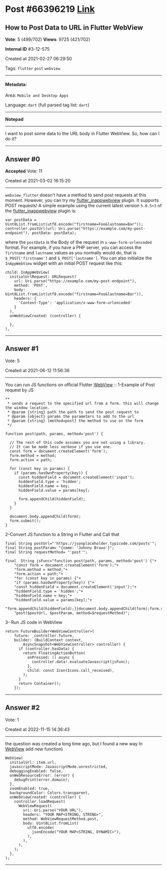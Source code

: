 
# Post \#66396219 [Link](https://stackoverflow.com/questions/66396219/)

## How to Post Data to URL in Flutter WebView

**Vote**: 5 (499/702) **Views**: 9725 (421/702) 

**Internal ID** \#3-12-575

Created at 2021-02-27 06:29:50

Tags: `flutter` `post` `webview`

----------

#### Metadata:

Area: `Mobile and Desktop Apps`

Language: `dart` (full parsed tag list: `dart`)

----------

**Notepad**


----------

I want to post some data to the URL body in Flutter WebView.
So, how can I do it?


----------
        
## Answer \#0

**Accepted** Vote: 11

Created at 2021-03-02 16:15:20

------------

`webview_flutter` doesn't have a method to send post requests at this moment.
However, you can try my [flutter_inappwebview](https://github.com/pichillilorenzo/flutter_inappwebview) plugin. It supports POST requests!
A simple example using the current latest version `5.0.5+3` of the [flutter_inappwebview](https://pub.dev/packages/flutter_inappwebview) plugin is:
```
var postData = Uint8List.fromList(utf8.encode("firstname=Foo&lastname=Bar"));
controller.postUrl(url: Uri.parse("https://example.com/my-post-endpoint"), postData: postData);
```

where the `postData` is the Body of the request in `x-www-form-urlencoded` format.
For example, if you have a PHP server, you can access the `firstname` and `lastname` values as you normally would do, that is `$_POST['firstname']` and `$_POST['lastname']`.
You can also initialize the `InAppWebView` widget with an initial POST request like this:
```
child: InAppWebView(
  initialUrlRequest: URLRequest(
    url: Uri.parse("https://example.com/my-post-endpoint"),
    method: 'POST',
    body: Uint8List.fromList(utf8.encode("firstname=Foo&lastname=Bar")),
    headers: {
      'Content-Type': 'application/x-www-form-urlencoded'
    }
  ),
  onWebViewCreated: (controller) {
    
  },
),
```



------------
    
    
## Answer \#1

 Vote: 5

Created at 2021-06-12 11:56:36

------------

You can run JS functions on official Flutter [WebView](https://pub.dev/packages/webview_flutter) ::
1-Example of Post request by JS
```
**
 * sends a request to the specified url from a form. this will change the window location.
 * @param {string} path the path to send the post request to
 * @param {object} params the parameters to add to the url
 * @param {string} [method=post] the method to use on the form
 */

function post(path, params, method='post') {

  // The rest of this code assumes you are not using a library.
  // It can be made less verbose if you use one.
  const form = document.createElement('form');
  form.method = method;
  form.action = path;

  for (const key in params) {
    if (params.hasOwnProperty(key)) {
      const hiddenField = document.createElement('input');
      hiddenField.type = 'hidden';
      hiddenField.name = key;
      hiddenField.value = params[key];

      form.appendChild(hiddenField);
    }
  }

  document.body.appendChild(form);
  form.submit();
}
```

2-Convert JS function to a String in Flutter and Call that
```
final String postUrl="'https://jsonplaceholder.typicode.com/posts'";
final String postParam= "{name: 'Johnny Bravo'}";
final String requestMethod= "'post'";

final  String jsFunc="function post(path, params, method='post') {"+
    "const form = document.createElement('form');"+
    "form.method = method;"+
    "form.action = path;"+
    "for (const key in params) {"+
    "if (params.hasOwnProperty(key)) {"+
    "const hiddenField = document.createElement('input');"+
    "hiddenField.type = 'hidden';"+
    "hiddenField.name = key;"+
    "hiddenField.value = params[key];"+
    "form.appendChild(hiddenField);}}document.body.appendChild(form);form.submit();}"+
    "post($postUrl, $postParam, method=$requestMethod)";
```

3- Run JS code in WebView
```
return FutureBuilder<WebViewController>(
    future: _controller.future,
    builder: (BuildContext context,
        AsyncSnapshot<WebViewController> controller) {
      if (controller.hasData) {
        return FloatingActionButton(
          onPressed: () async {
            controller.data!.evaluateJavascript(jsFunc);
          },
          child: const Icon(Icons.call_received),
        );
      }
      return Container();
    });
```



------------
    
    
## Answer \#2

 Vote: 1

Created at 2022-11-15 14:36:43

------------

the question was created a long time ago, but I found a new way
In [WebView](https://pub.dev/packages/webview_flutter) add new function)
```
WebView(
  initialUrl: item.url,
  javascriptMode: JavascriptMode.unrestricted,
  debuggingEnabled: false,
  onWebResourceError: (error) {
    debugPrint(error.domain);
  },
  zoomEnabled: true,
  backgroundColor: Colors.transparent,
  onWebViewCreated: (controller) {
    controller.loadRequest(
      WebViewRequest(
        uri: Uri.parse("YOUR URL"),
        headers: "YOUR MAP<STRING, STRING>",
        method: WebViewRequestMethod.post,
        body: Uint8List.fromList(
          utf8.encode(
            jsonEncode("YOUR MAP<STRING, DYNAMIC>"),
          ),
        ),
      ),
    );
  },
);
```



------------
    
    